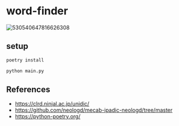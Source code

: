 # word-finder

![530540647816626308](https://github.com/user-attachments/assets/fb4ea319-e3fd-4adc-b4de-3c0fc4dd7881)

## setup

``` bash
poetry install

python main.py
```


## References

- https://clrd.ninjal.ac.jp/unidic/
- https://github.com/neologd/mecab-ipadic-neologd/tree/master
- https://python-poetry.org/
